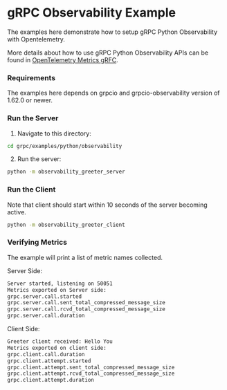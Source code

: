 gRPC Observability Example
=====================

The examples here demonstrate how to setup gRPC Python Observability with Opentelemetry.

More details about how to use gRPC Python Observability APIs can be found in [OpenTelemetry Metrics gRFC](https://github.com/grpc/proposal/blob/master/A66-otel-stats.md#opentelemetry-metrics).

### Requirements

The examples here depends on grpcio and grpcio-observability version of 1.62.0 or newer.

### Run the Server

1. Navigate to this directory:

```sh
cd grpc/examples/python/observability
```

2. Run the server:

```sh
python -m observability_greeter_server
```

### Run the Client

Note that client should start within 10 seconds of the server becoming active.

```sh
python -m observability_greeter_client
```

### Verifying Metrics

The example will print a list of metric names collected.

Server Side:

```sh
Server started, listening on 50051
Metrics exported on Server side:
grpc.server.call.started
grpc.server.call.sent_total_compressed_message_size
grpc.server.call.rcvd_total_compressed_message_size
grpc.server.call.duration
```

Client Side:

```sh
Greeter client received: Hello You
Metrics exported on client side:
grpc.client.call.duration
grpc.client.attempt.started
grpc.client.attempt.sent_total_compressed_message_size
grpc.client.attempt.rcvd_total_compressed_message_size
grpc.client.attempt.duration
```
